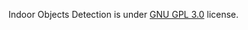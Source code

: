 Indoor Objects Detection is under [GNU GPL 3.0](https://www.gnu.org/licenses/gpl-3.0.en.html) license.